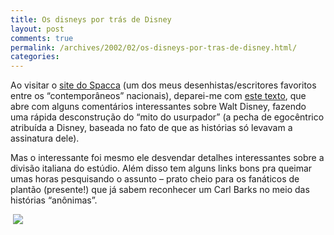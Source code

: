 ```yaml
---
title: Os disneys por trás de Disney
layout: post
comments: true
permalink: /archives/2002/02/os-disneys-por-tras-de-disney.html/
categories:
---
```

Ao visitar o [site do Spacca][1] (um dos meus desenhistas/escritores favoritos entre os &#8220;contemporâneos&#8221; nacionais), deparei-me com <a href="http://www.spaccatutto.com.br/mestres/mickey.htm" >este texto</a>, que abre com alguns comentários interessantes sobre Walt Disney, fazendo uma rápida desconstrução do &#8220;mito do usurpador&#8221; (a pecha de egocêntrico atribuída a Disney, baseada no fato de que as histórias só levavam a assinatura dele).

Mas o interessante foi mesmo ele desvendar detalhes interessantes sobre a divisão italiana do estúdio. Além disso tem alguns links bons pra queimar umas horas pesquisando o assunto &#8211; prato cheio para os fanáticos de plantão (presente!) que já sabem reconhecer um Carl Barks no meio das histórias &#8220;anônimas&#8221;.<table class=mensagem width=100% border=0 cellpadding=0 cellspacing=4 width-93>

<img src="//chester.me/img/blig/bone1y.gif" hspace=4 align="left" border=0></p>

 [1]: http://www.spaccatutto.com.br
